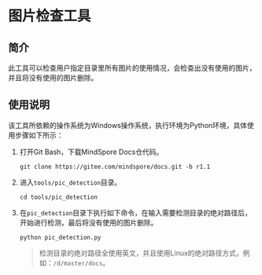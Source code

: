 ﻿# 图片检查工具

## 简介

此工具可以检查用户指定目录里所有图片的使用情况，会检查出没有使用的图片，并且将没有使用的图片删除。

## 使用说明

该工具所依赖的操作系统为Windows操作系统，执行环境为Python环境，具体使用步骤如下所示：

1. 打开Git Bash，下载MindSpore Docs仓代码。

   ```shell
   git clone https://gitee.com/mindspore/docs.git -b r1.1
   ```

2. 进入`tools/pic_detection`目录。

   ```shell
   cd tools/pic_detection
   ```

3. 在`pic_detection`目录下执行如下命令，在输入需要检测目录的绝对路径后，开始进行检测，最后将没有使用的图片删除。

   ```shell
   python pic_detection.py
   ```

   > 检测目录的绝对路径全使用英文，并且使用Linux的绝对路径方式，例如：`/d/master/docs`。
